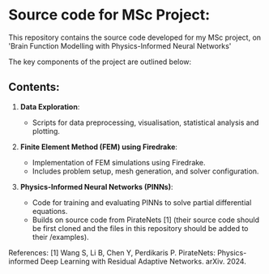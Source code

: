 # Source code for MSc Project:

This repository contains the source code developed for my MSc project, on 'Brain Function Modelling with Physics-Informed Neural Networks'

The key components of the project are outlined below:

## Contents:
1. **Data Exploration**:
   - Scripts for data preprocessing, visualisation, statistical analysis and plotting.
   
2. **Finite Element Method (FEM) using Firedrake**:
   - Implementation of FEM simulations using Firedrake.
   - Includes problem setup, mesh generation, and solver configuration.

3. **Physics-Informed Neural Networks (PINNs)**:
   - Code for training and evaluating PINNs to solve partial differential equations.
   - Builds on source code from PirateNets [1] (their source code should be first cloned and the files in this repository should be added to their /examples).

References:
[1] Wang S, Li B, Chen Y, Perdikaris P. PirateNets: Physics-informed Deep Learning with Residual Adaptive Networks. arXiv. 2024.
